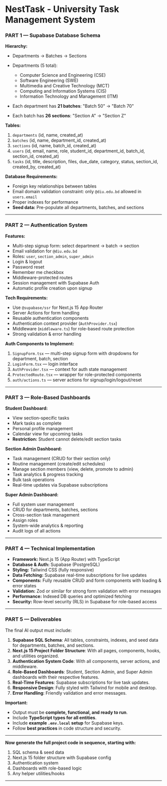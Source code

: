 # NestTask - University Task Management System

### **PART 1 — Supabase Database Schema**

**Hierarchy:**

* Departments → Batches → Sections
* Departments (5 total):

  * Computer Science and Engineering (CSE)
  * Software Engineering (SWE)
  * Multimedia and Creative Technology (MCT)
  * Computing and Information Systems (CIS)
  * Information Technology and Management (ITM)
* Each department has **21 batches**: "Batch 50" → "Batch 70"
* Each batch has **26 sections**: "Section A" → "Section Z"

**Tables:**

1. `departments` (id, name, created\_at)
2. `batches` (id, name, department\_id, created\_at)
3. `sections` (id, name, batch\_id, created\_at)
4. `users` (id, email, name, role, student\_id, department\_id, batch\_id, section\_id, created\_at)
5. `tasks` (id, title, description, files, due\_date, category, status, section\_id, created\_by, created\_at)

**Database Requirements:**

* Foreign key relationships between tables
* Email domain validation constraint: only `@diu.edu.bd` allowed in `users.email`
* Proper indexes for performance
* **Seed data:** Pre-populate all departments, batches, and sections

---

### **PART 2 — Authentication System**

**Features:**

* Multi-step signup form: select department → batch → section
* Email validation for `@diu.edu.bd`
* Roles: `user`, `section_admin`, `super_admin`
* Login & logout
* Password reset
* Remember me checkbox
* Middleware-protected routes
* Session management with Supabase Auth
* Automatic profile creation upon signup

**Tech Requirements:**

* Use `@supabase/ssr` for Next.js 15 App Router
* Server Actions for form handling
* Reusable authentication components
* Authentication context provider (`AuthProvider.tsx`)
* Middleware (`middleware.ts`) for role-based route protection
* Strong validation & error handling

**Auth Components to Implement:**

1. `SignupForm.tsx` — multi-step signup form with dropdowns for department, batch, section
2. `LoginForm.tsx` — login interface
3. `AuthProvider.tsx` — context for auth state management
4. `ProtectedRoute.tsx` — wrapper for role-protected components
5. `auth/actions.ts` — server actions for signup/login/logout/reset

---

### **PART 3 — Role-Based Dashboards**

**Student Dashboard:**

* View section-specific tasks
* Mark tasks as complete
* Personal profile management
* Calendar view for upcoming tasks
* **Restriction:** Student cannot delete/edit section tasks

**Section Admin Dashboard:**

* Task management (CRUD for their section only)
* Routine management (create/edit schedules)
* Manage section members (view, delete, promote to admin)
* Task analytics & progress tracking
* Bulk task operations
* Real-time updates via Supabase subscriptions

**Super Admin Dashboard:**

* Full system user management
* CRUD for departments, batches, sections
* Cross-section task management
* Assign roles
* System-wide analytics & reporting
* Audit logs of all actions

---

### **PART 4 — Technical Implementation**

* **Framework:** Next.js 15 (App Router) with TypeScript
* **Database & Auth:** Supabase (PostgreSQL)
* **Styling:** Tailwind CSS (fully responsive)
* **Data Fetching:** Supabase real-time subscriptions for live updates
* **Components:** Fully reusable CRUD and form components with loading & error states
* **Validation:** Zod or similar for strong form validation with error messages
* **Performance:** Indexed DB queries and optimized fetching
* **Security:** Row-level security (RLS) in Supabase for role-based access

---

### **PART 5 — Deliverables**

The final AI output must include:

1. **Supabase SQL Schema**: All tables, constraints, indexes, and seed data for departments, batches, and sections.
2. **Next.js 15 Project Folder Structure**: With all pages, components, hooks, and utilities organized.
3. **Authentication System Code**: With all components, server actions, and middleware.
4. **Role-Based Dashboards**: Student, Section Admin, and Super Admin dashboards with their respective features.
5. **Real-Time Features**: Supabase subscriptions for live task updates.
6. **Responsive Design**: Fully styled with Tailwind for mobile and desktop.
7. **Error Handling**: Friendly validation and error messages.

**Important:**

* Output must be **complete, functional, and ready to run**.
* Include **TypeScript types for all entities**.
* Include **example `.env.local` setup** for Supabase keys.
* Follow **best practices** in code structure and security.

---

**Now generate the full project code in sequence, starting with:**

1. SQL schema & seed data
2. Next.js 15 folder structure with Supabase config
3. Authentication system
4. Dashboards with role-based logic
5. Any helper utilities/hooks

---
